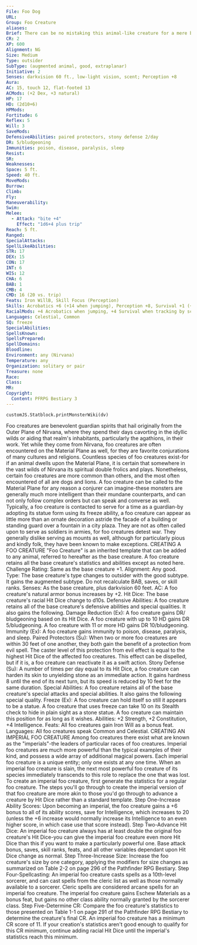 ```yaml
---
File: Foo Dog
URL: 
Group: Foo Creature
aliases: 
Brief: There can be no mistaking this animal-like creature for a mere beast, for its face has an almost supernaturally human look to it.
CR: 2
XP: 600
Alignment: NG
Size: Medium
Type: outsider
SubType: (augmented animal, good, extraplanar)
Initiative: 2
Senses: darkvision 60 ft., low-light vision, scent; Perception +8
Aura: 
AC: 15, touch 12, flat-footed 13
ACMods: (+2 Dex, +3 natural)
HP: 17
HD: (2d10+6)
HPMods: 
Fortitude: 6
Reflex: 5
Will: 3
SaveMods: 
DefensiveAbilities: paired protectors, stony defense 2/day
DR: 5/bludgeoning
Immunities: poison, disease, paralysis, sleep
Resist: 
SR: 
Weaknesses: 
Space: 5 ft.
Speed: 40 ft.
MoveMods: 
Burrow: 
Climb: 
Fly: 
Maneuverability: 
Swim: 
Melee: 
  - Attack: "bite +4"
    Effect: "1d6+4 plus trip"
Reach: 5 ft.
Ranged: 
SpecialAttacks: 
SpellLikeAbilities: 
STR: 17
DEX: 15
CON: 17
INT: 6
WIS: 12
CHA: 6
BAB: 1
CMB: 4
CMD: 16 (20 vs. trip)
Feats: Iron WillB, Skill Focus (Perception)
Skills: Acrobatics +6 (+14 when jumping), Perception +8, Survival +1 (+5 scent tracking)
RacialMods: +4 Acrobatics when jumping, +4 Survival when tracking by scent
Languages: Celestial, Common
SQ: freeze
SpecialAbilities: 
SpellsKnown: 
SpellsPrepared: 
SpellDomains: 
Bloodline: 
Environment: any (Nirvana)
Temperature: any
Organization: solitary or pair
Treasure: none
Race: 
Class: 
MR: 
Copyright:
  Content: PFRPG Bestiary 3
---
```

```dataviewjs
customJS.Statblock.printMonsterWiki(dv)
```
Foo creatures are benevolent guardian spirits that hail originally from the Outer Plane of Nirvana, where they spend their days cavorting in the idyllic wilds or aiding that realm's inhabitants, particularly the agathions, in their work. Yet while they come from Nirvana, foo creatures are often encountered on the Material Plane as well, for they are favorite conjurations of many cultures and religions.  Countless species of foo creatures exist-for if an animal dwells upon the Material Plane, it is certain that somewhere in the vast wilds of Nirvana its spiritual double frolics and plays. Nonetheless, certain foo creatures are more common than others, and the most often encountered of all are dogs and lions.  A foo creature can be called to the Material Plane for any reason a conjurer can imagine-these monsters are generally much more intelligent than their mundane counterparts, and can not only follow complex orders but can speak and converse as well. Typically, a foo creature is contacted to serve for a time as a guardian-by adopting its statue form using its freeze ability, a foo creature can appear as little more than an ornate decoration astride the facade of a building or standing guard over a fountain in a city plaza. They are not as often called upon to serve as soldiers in armies, for foo creatures detest war. They generally dislike serving as mounts as well, although for particularly pious and kindly folk, they have been known to make exceptions.  CREATING A FOO CREATURE  "Foo Creature" is an inherited template that can be added to any animal, referred to hereafter as the base creature. A foo creature retains all the base creature's statistics and abilities except as noted here.  Challenge Rating: Same as the base creature +1.  Alignment: Any good.  Type: The base creature's type changes to outsider with the good subtype. It gains the augmented subtype. Do not recalculate BAB, saves, or skill ranks.  Senses: As the base creature, plus darkvision 60 feet.  AC: A foo creature's natural armor bonus increases by +2.  Hit Dice: The base creature's racial Hit Dice change to d10s.  Defensive Abilities: A foo creature retains all of the base creature's defensive abilities and special qualities. It also gains the following.  Damage Reduction (Ex): A foo creature gains DR/ bludgeoning based on its Hit Dice. A foo creature with up to 10 HD gains DR 5/bludgeoning. A foo creature with 11 or more HD gains DR 10/bludgeoning.  Immunity (Ex): A foo creature gains immunity to poison, disease, paralysis, and sleep.  Paired Protectors (Su): When two or more foo creatures are within 30 feet of one another, they both gain the benefit of a protection from evil spell. The caster level of this protection from evil effect is equal to the highest Hit Dice of the affected foo creatures. This effect can be dispelled, but if it is, a foo creature can reactivate it as a swift action.  Stony Defense (Su): A number of times per day equal to its Hit Dice, a foo creature can harden its skin to unyielding stone as an immediate action. It gains hardness 8 until the end of its next turn, but its speed is reduced by 10 feet for the same duration.  Special Abilities: A foo creature retains all of the base creature's special attacks and special abilities. It also gains the following special quality.  Freeze (Ex): A foo creature can hold itself so still it appears to be a statue. A foo creature that uses freeze can take 10 on its Stealth check to hide in plain sight as a stone statue. A foo creature can maintain this position for as long as it wishes.  Abilities: +2 Strength, +2 Constitution, +4 Intelligence.  Feats: All foo creatures gain Iron Will as a bonus feat.  Languages: All foo creatures speak Common and Celestial.  CREATING AN IMPERIAL FOO CREATURE  Among foo creatures there exist what are known as the "imperials"-the leaders of particular races of foo creatures. Imperial foo creatures are much more powerful than the typical examples of their kind, and possess a wide array of additional magical powers. Each imperial foo creature is a unique entity; only one exists at any one time. When an imperial foo creature is slain, the next most powerful foo creature of its species immediately transcends to this role to replace the one that was lost.  To create an imperial foo creature, first generate the statistics for a regular foo creature. The steps you'll go through to create the imperial version of that foo creature are more akin to those you'd go through to advance a creature by Hit Dice rather than a standard template.  Step One-Increase Ability Scores: Upon becoming an imperial, the foo creature gains a +6 bonus to all of its ability scores, save for Intelligence, which increases to 20 (unless the +6 increase would normally increase its Intelligence to an even higher score, in which case use that score instead).  Step Two-Advance Hit Dice: An imperial foo creature always has at least double the original foo creature's Hit Dice-you can give the imperial foo creature even more Hit Dice than this if you want to make a particularly powerful one. Base attack bonus, saves, skill ranks, feats, and all other variables dependant upon Hit Dice change as normal.  Step Three-Increase Size: Increase the foo creature's size by one category, applying the modifiers for size changes as summarized on Table 2-2 on page 296 of the Pathfinder RPG Bestiary.  Step Four-Spellcasting: An imperial foo creature casts spells as a 10th-level sorcerer, and can cast spells from the cleric list as well as those normally available to a sorcerer. Cleric spells are considered arcane spells for an imperial foo creature. The imperial foo creature gains Eschew Materials as a bonus feat, but gains no other class ability normally granted by the sorcerer class.  Step Five-Determine CR: Compare the foo creature's statistics to those presented on Table 1-1 on page 291 of the Pathfinder RPG Bestiary to determine the creature's final CR. An imperial foo creature has a minimum CR score of 11. If your creation's statistics aren't good enough to qualify for this CR minimum, continue adding racial Hit Dice until the imperial's statistics reach this minimum.
